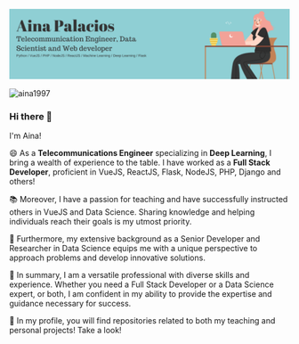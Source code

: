 ![Header](header.png)
<p align="left"> <img src="https://komarev.com/ghpvc/?username=aina1997&label=Profile%20views&color=8fcfd4&style=flat" alt="aina1997" /> </p>

### Hi there 👋

I'm Aina!

😄 As a **Telecommunications Engineer** specializing in **Deep Learning**, I bring a wealth of experience to the table. I have worked as a **Full Stack Developer**, proficient in VueJS, ReactJS, Flask, NodeJS, PHP, Django and others!

📚 Moreover, I have a passion for teaching and have successfully instructed others in VueJS and Data Science. Sharing knowledge and helping individuals reach their goals is my utmost priority.

🌱 Furthermore, my extensive background as a Senior Developer and Researcher in Data Science equips me with a unique perspective to approach problems and develop innovative solutions.

🚀 In summary, I am a versatile professional with diverse skills and experience. Whether you need a Full Stack Developer or a Data Science expert, or both, I am confident in my ability to provide the expertise and guidance necessary for success.

🔭 In my profile, you will find repositories related to both my teaching and personal projects! Take a look!

<!--
**aina1997/aina1997** is a ✨ _special_ ✨ repository because its `README.md` (this file) appears on your GitHub profile.

Here are some ideas to get you started:

- 🔭 I’m currently working on ...
- 🌱 I’m currently learning ...
- 👯 I’m looking to collaborate on ...
- 🤔 I’m looking for help with ...
- 💬 Ask me about ...
- 📫 How to reach me: ...
- 😄 Pronouns: ...
- ⚡ Fun fact: ...
-->
